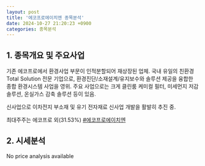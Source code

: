```yaml
---
layout: post
title: '에코프로에이치엔 종목분석'
date: 2024-10-27 21:20:23 +0900
categories: 종목분석
---
```


## 1. 종목개요 및 주요사업

기존 에코프로에서 환경사업 부문이 인적분할되어 재상장된 업체. 국내 유일의 친환경 Total Solution 전문 기업으로, 환경진단/소재설계/유지보수와 솔루션 제공을 융합한 종합 환경시스템 사업을 영위. 주요 사업으로는 크게 클린룸 케미컬 필터, 미세먼지 저감 솔루션, 온실가스 감축 솔루션 등이 있음.

신사업으로 이차전지 부소재 및 유기 전자재료 신사업 개발을 활발히 추진 중.

최대주주는 에코프로 외(31.53%)
[#에코프로에이치엔](#)

## 2. 시세분석

No price analysis available
